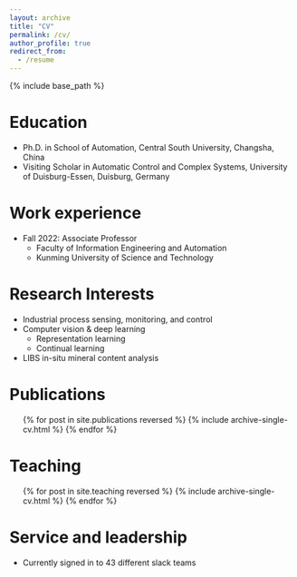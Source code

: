 ```yaml
---
layout: archive
title: "CV"
permalink: /cv/
author_profile: true
redirect_from:
  - /resume
---
```


{% include base_path %}

Education
======
* Ph.D. in School of Automation, Central South University, Changsha, China
* Visiting Scholar in Automatic Control and Complex Systems, University of Duisburg-Essen, Duisburg, Germany

Work experience
======
* Fall 2022: Associate Professor
  * Faculty of Information Engineering and Automation
  * Kunming University of Science and Technology
  
Research Interests
======
* Industrial process sensing, monitoring, and control
* Computer vision & deep learning
  * Representation learning
  * Continual learning
* LIBS in-situ mineral content analysis

Publications
======
  <ul>{% for post in site.publications reversed %}
    {% include archive-single-cv.html %}
  {% endfor %}</ul>
  
Teaching
======
  <ul>{% for post in site.teaching reversed %}
    {% include archive-single-cv.html %}
  {% endfor %}</ul>
  
Service and leadership
======
* Currently signed in to 43 different slack teams
